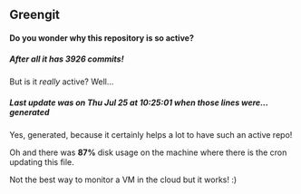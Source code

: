 ## Greengit

#### Do you wonder why this repository is so active?

##### After all it has 3926 commits!

But is it *really* active? Well...

##### Last update was on Thu Jul 25 at 10:25:01 when those lines were... generated

Yes, generated, because it certainly helps a lot to have such an active repo!

Oh and there was **87%** disk usage on the machine
where there is the cron updating this file.

Not the best way to monitor a VM in the cloud but it works! :)
